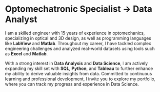 # Optomechatronic Specialist &rarr; Data Analyst

I am a skilled engineer with 15 years of experience in optomechanics, specializing in optical and 3D design, as well as programming languages like **LabView** and **Matlab**. Throughout my career, I have tackled complex engineering challenges and analyzed real-world datasets using tools such as **Excel** and **Matlab**.

With a strong interest in **Data Analysis** and **Data Science**, I am actively expanding my skill set with **SQL**, **Python**, and **Tableau** to further enhance my ability to derive valuable insights from data. Committed to continuous learning and professional development, I invite you to explore my portfolio, where you can track my progress and experience in Data Science.
